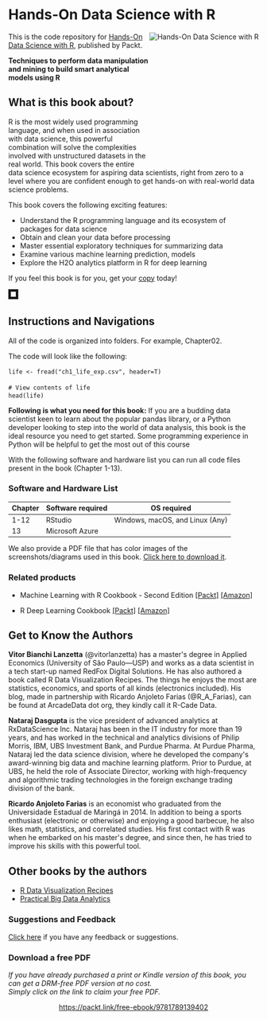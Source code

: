 


# Hands-On Data Science with R

<a href="https://www.packtpub.com/big-data-and-business-intelligence/hands-data-science-r?utm_source=github&utm_medium=repository&utm_campaign=9781789139402"><img src="https://www.packtpub.com/sites/default/files/B10404_cover.png" alt="Hands-On Data Science with R" height="256px" align="right"></a>

This is the code repository for [Hands-On Data Science with R](https://www.packtpub.com/big-data-and-business-intelligence/hands-data-science-r?utm_source=github&utm_medium=repository&utm_campaign=9781789139402), published by Packt.

**Techniques to perform data manipulation and mining to build smart analytical models using R**

## What is this book about?
R is the most widely used programming language, and when used in association with data science, this powerful combination will solve the complexities involved with unstructured datasets in the real world. This book covers the entire data science ecosystem for aspiring data scientists, right from zero to a level where you are confident enough to get hands-on with real-world data science problems.

This book covers the following exciting features: 
* Understand the R programming language and its ecosystem of packages for data science
* Obtain and clean your data before processing
* Master essential exploratory techniques for summarizing data
* Examine various machine learning prediction, models
* Explore the H2O analytics platform in R for deep learning

If you feel this book is for you, get your [copy](https://www.amazon.com/dp/1789139406) today!

<a href="https://www.packtpub.com/?utm_source=github&utm_medium=banner&utm_campaign=GitHubBanner"><img src="https://raw.githubusercontent.com/PacktPublishing/GitHub/master/GitHub.png" 
alt="https://www.packtpub.com/" border="5" /></a>


## Instructions and Navigations
All of the code is organized into folders. For example, Chapter02.

The code will look like the following:
```
life <- fread("ch1_life_exp.csv", header=T)

# View contents of life
head(life)
```

**Following is what you need for this book:**
If you are a budding data scientist keen to learn about the popular pandas library, or a Python developer looking to step into the world of data analysis, this book is the ideal resource you need to get started. Some programming experience in Python will be helpful to get the most out of this course

With the following software and hardware list you can run all code files present in the book (Chapter 1-13).

### Software and Hardware List

| Chapter    | Software required                    | OS required                     |   
| ---------- |  ------------------------------------| --------------------------------|
| 1-12       | RStudio                              | Windows, macOS, and Linux (Any) |
| 13         | Microsoft Azure                      |                                 |



We also provide a PDF file that has color images of the screenshots/diagrams used in this book. [Click here to download it](https://www.packtpub.com/sites/default/files/downloads/9781789139402_ColorImages.pdf).

### Related products <Other books you may enjoy>
* Machine Learning with R Cookbook - Second Edition [[Packt]](https://india.packtpub.com/in/big-data-and-business-intelligence/machine-learning-r-cookbook-second-edition?utm_source=github&utm_medium=repository&utm_campaign=9781787284395) [[Amazon]](https://www.amazon.com/dp/1787284395)

* R Deep Learning Cookbook [[Packt]](https://india.packtpub.com/in/big-data-and-business-intelligence/r-deep-learning-cookbook?utm_source=github&utm_medium=repository&utm_campaign=9781787121089) [[Amazon]](https://www.amazon.com/dp/1787121089)

## Get to Know the Authors
**Vitor Bianchi Lanzetta** (@vitorlanzetta) has a master's degree in Applied Economics (University of São Paulo—USP) and works as a data scientist in a tech start-up named RedFox Digital Solutions. He has also authored a book called R Data Visualization Recipes. The things he enjoys the most are statistics, economics, and sports of all kinds (electronics included). His blog, made in partnership with Ricardo Anjoleto Farias (@R_A_Farias), can be found at ArcadeData dot org, they kindly call it R-Cade Data.

**Nataraj Dasgupta** is the vice president of advanced analytics at RxDataScience Inc. Nataraj has been in the IT industry for more than 19 years, and has worked in the technical and analytics divisions of Philip Morris, IBM, UBS Investment Bank, and Purdue Pharma. At Purdue Pharma, Nataraj led the data science division, where he developed the company's award-winning big data and machine learning platform. Prior to Purdue, at UBS, he held the role of Associate Director, working with high-frequency and algorithmic trading technologies in the foreign exchange trading division of the bank.

**Ricardo Anjoleto Farias** is an economist who graduated from the Universidade Estadual de Maringá in 2014. In addition to being a sports enthusiast (electronic or otherwise) and enjoying a good barbecue, he also likes math, statistics, and correlated studies. His first contact with R was when he embarked on his master's degree, and since then, he has tried to improve his skills with this powerful tool.


## Other books by the authors
* [R Data Visualization Recipes](https://india.packtpub.com/in/big-data-and-business-intelligence/r-data-visualization-recipes?utm_source=github&utm_medium=repository&utm_campaign=9781788398312)
* [Practical Big Data Analytics](https://india.packtpub.com/in/big-data-and-business-intelligence/practical-big-data-analytics?utm_source=github&utm_medium=repository&utm_campaign=9781783554393)

### Suggestions and Feedback
[Click here](https://docs.google.com/forms/d/e/1FAIpQLSdy7dATC6QmEL81FIUuymZ0Wy9vH1jHkvpY57OiMeKGqib_Ow/viewform) if you have any feedback or suggestions.

### Download a free PDF

 <i>If you have already purchased a print or Kindle version of this book, you can get a DRM-free PDF version at no cost.<br>Simply click on the link to claim your free PDF.</i>
<p align="center"> <a href="https://packt.link/free-ebook/9781789139402">https://packt.link/free-ebook/9781789139402 </a> </p>